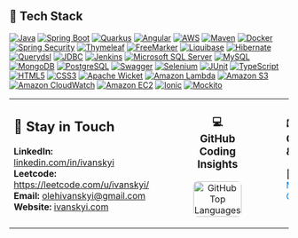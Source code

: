 ## 🚀 Tech Stack

[![Java](https://img.shields.io/badge/Java-ED8B00?style=for-the-badge&logo=openjdk&logoColor=white)](https://www.java.com)
[![Spring Boot](https://img.shields.io/badge/Spring_Boot-6DB33F?style=for-the-badge&logo=spring-boot&logoColor=white)](https://spring.io/projects/spring-boot)
[![Quarkus](https://img.shields.io/badge/Quarkus-000000?style=for-the-badge&logo=quarkus&logoColor=white)](https://quarkus.io/)
[![Angular](https://img.shields.io/badge/Angular-DD0031?style=for-the-badge&logo=angular&logoColor=white)](https://angular.io/)
[![AWS](https://img.shields.io/badge/Amazon_AWS-232F3E?style=for-the-badge&logo=amazon-aws&logoColor=white)](https://aws.amazon.com/)
[![Maven](https://img.shields.io/badge/Apache_Maven-C60E0D?style=for-the-badge&logo=apache-maven&logoColor=white)](https://maven.apache.org/)
[![Docker](https://img.shields.io/badge/Docker-2496ED?style=for-the-badge&logo=docker&logoColor=white)](https://www.docker.com/)
[![Spring Security](https://img.shields.io/badge/Spring_Security-6DB33F?style=for-the-badge&logo=spring-security&logoColor=white)](https://spring.io/projects/spring-security)
[![Thymeleaf](https://img.shields.io/badge/Thymeleaf-005C0F?style=for-the-badge&logo=thymeleaf&logoColor=white)](https://www.thymeleaf.org/)
[![FreeMarker](https://img.shields.io/badge/FreeMarker-F57C4F?style=for-the-badge&logo=apache-freemarker&logoColor=white)](https://freemarker.apache.org/)
[![Liquibase](https://img.shields.io/badge/Liquibase-4689C6?style=for-the-badge&logo=liquibase&logoColor=white)](https://www.liquibase.org/)
[![Hibernate](https://img.shields.io/badge/Hibernate-59666C?style=for-the-badge&logo=hibernate&logoColor=white)](https://hibernate.org/)
[![Querydsl](https://img.shields.io/badge/Querydsl-375A7F?style=for-the-badge&logo=querydsl&logoColor=white)](https://querydsl.com/)
[![JDBC](https://img.shields.io/badge/JDBC-007396?style=for-the-badge&logo=java&logoColor=white)](https://www.oracle.com/java/technologies/javase/jdbc.html)
[![Jenkins](https://img.shields.io/badge/Jenkins-D24939?style=for-the-badge&logo=jenkins&logoColor=white)](https://www.jenkins.io/)
[![Microsoft SQL Server](https://img.shields.io/badge/Microsoft_SQL_Server-CC2927?style=for-the-badge&logo=microsoft-sql-server&logoColor=white)](https://www.microsoft.com/en-us/sql-server)
[![MySQL](https://img.shields.io/badge/MySQL-005C84?style=for-the-badge&logo=mysql&logoColor=white)](https://www.mysql.com/)
[![MongoDB](https://img.shields.io/badge/MongoDB-47A248?style=for-the-badge&logo=mongodb&logoColor=white)](https://www.mongodb.com/)
[![PostgreSQL](https://img.shields.io/badge/PostgreSQL-316192?style=for-the-badge&logo=postgresql&logoColor=white)](https://www.postgresql.org/)
[![Swagger](https://img.shields.io/badge/-Swagger-%23C6E2B5?style=for-the-badge&logo=swagger&logoColor=black)](https://swagger.io/)
[![Selenium](https://img.shields.io/badge/-Selenium-%43B02A?style=for-the-badge&logo=selenium&logoColor=white)](https://www.selenium.dev/)
[![JUnit](https://img.shields.io/badge/JUnit-25A162?style=for-the-badge&logo=junit5&logoColor=white)](https://junit.org/junit5/)
[![TypeScript](https://img.shields.io/badge/TypeScript-007ACC?style=for-the-badge&logo=typescript&logoColor=white)](https://www.typescriptlang.org/)
[![HTML5](https://img.shields.io/badge/HTML5-E34F26?style=for-the-badge&logo=html5&logoColor=white)](https://developer.mozilla.org/en-US/docs/Web/HTML)
[![CSS3](https://img.shields.io/badge/CSS3-1572B6?style=for-the-badge&logo=css3&logoColor=white)](https://developer.mozilla.org/en-US/docs/Web/CSS)
[![Apache Wicket](https://img.shields.io/badge/Apache_Wicket-6DB33F?style=for-the-badge&logo=apache-wicket&logoColor=white)](https://wicket.apache.org/)
[![Amazon Lambda](https://img.shields.io/badge/AWS_Lambda-FF9900?style=for-the-badge&logo=amazonaws&logoColor=white)](https://aws.amazon.com/lambda/)
[![Amazon S3](https://img.shields.io/badge/Amazon_S3-569A31?style=for-the-badge&logo=amazonaws&logoColor=white)](https://aws.amazon.com/s3/)
[![Amazon CloudWatch](https://img.shields.io/badge/Amazon_CloudWatch-FF9900?style=for-the-badge&logo=amazonaws&logoColor=white)](https://aws.amazon.com/cloudwatch/)
[![Amazon EC2](https://img.shields.io/badge/Amazon_EC2-FF9900?style=for-the-badge&logo=amazonaws&logoColor=white)](https://aws.amazon.com/ec2/)
[![Ionic](https://img.shields.io/badge/Ionic-3880FF?style=for-the-badge&logo=ionic&logoColor=white)](https://ionicframework.com/)
[![Mockito](https://img.shields.io/badge/Mockito-6DB33F?style=for-the-badge&logo=mockito&logoColor=white)](https://site.mockito.org/)

<div align="center">
  <table width="100%" style="border-collapse: collapse;">
    <tr>
      <td valign="top" width="33.33%" style="padding-right: 20px; text-align: left;">
        <div style="padding-right: 20px;">
          <h2>👋 Stay in Touch</h2>
          <p>
            <strong>LinkedIn:</strong> <a href="https://linkedin.com/in/ivanskyi" target="_blank">linkedin.com/in/ivanskyi</a><br>
            <strong>Leetcode:</strong> <a href="https://leetcode.com/u/ivanskyi/" target="_blank">https://leetcode.com/u/ivanskyi/</a><br>
            <strong>Email:</strong> <a href="mailto:olehivanskyi@gmail.com">olehivanskyi@gmail.com</a><br>
            <strong>Website:</strong> <a href="https://ivanskyi.com" target="_blank">ivanskyi.com</a>
          </p>
        </div>
      </td>
      <td valign="top" width="33.33%" style="padding-left: 20px; padding-right: 20px; text-align: center;">
        <div style="padding-left: 20px; padding-right: 20px;">
          <h3>💻 GitHub Coding Insights</h3>
          <p>
            <img alt="GitHub Top Languages" src="https://github-readme-stats.vercel.app/api/top-langs/?username=ivanskyi&layout=compact&theme=radical" style="width: 100%; max-width: 400px; border-radius: 8px;" />
          </p>
        </div>
      </td>
      <td valign="top" width="33.33%" style="padding-left: 20px; text-align: left;">
        <div style="padding-left: 20px;">
          <h3>🎓 Certifications & Awards</h3>
          <p>
            📜 <a href="https://certificate.ithillel.ua/view/70138124" target="_blank" style="color: #0078d7; text-decoration: none;">Project Management Certification</a>
          </p>
        </div>
      </td>
    </tr>
  </table>
</div>
